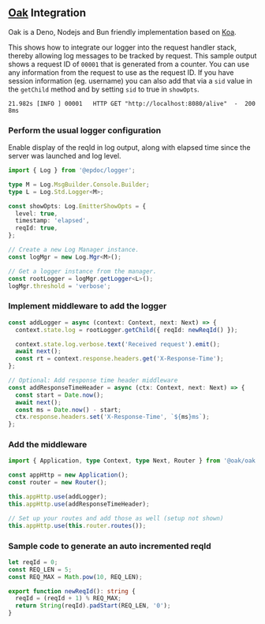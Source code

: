 ## [Oak](https://jsr.io/@oak/oak) Integration

Oak is a Deno, Nodejs and Bun friendly implementation based on [Koa](https://koajs.com/#application).

This shows how to integrate our logger into the request handler stack, thereby allowing log messages to be tracked by
request. This sample output shows a request ID of `00001` that is generated from a counter. You can use any information
from the request to use as the request ID. If you have session information (eg. username) you can also add that via a
`sid` value in the `getChild` method and by setting `sid` to true in `showOpts`.

```log
21.982s [INFO ] 00001   HTTP GET "http://localhost:8080/alive"  -  200 8ms
```

### Perform the usual logger configuration

Enable display of the reqId in log output, along with elapsed time since the server was launched and log level.

```typescript
import { Log } from '@epdoc/logger';

type M = Log.MsgBuilder.Console.Builder;
type L = Log.Std.Logger<M>;

const showOpts: Log.EmitterShowOpts = {
  level: true,
  timestamp: 'elapsed',
  reqId: true,
};

// Create a new Log Manager instance.
const logMgr = new Log.Mgr<M>();

// Get a logger instance from the manager.
const rootLogger = logMgr.getLogger<L>();
logMgr.threshold = 'verbose';
```

### Implement middleware to add the logger

```typescript
const addLogger = async (context: Context, next: Next) => {
  context.state.log = rootLogger.getChild({ reqId: newReqId() });

  context.state.log.verbose.text('Received request').emit();
  await next();
  const rt = context.response.headers.get('X-Response-Time');
};

// Optional: Add response time header middleware
const addResponseTimeHeader = async (ctx: Context, next: Next) => {
  const start = Date.now();
  await next();
  const ms = Date.now() - start;
  ctx.response.headers.set('X-Response-Time', `${ms}ms`);
};
```

### Add the middleware

```typescript
import { Application, type Context, type Next, Router } from '@oak/oak'; // Or directly from oak URL

const appHttp = new Application();
const router = new Router();

this.appHttp.use(addLogger);
this.appHttp.use(addResponseTimeHeader);

// Set up your routes and add those as well (setup not shown)
this.appHttp.use(this.router.routes());
```

### Sample code to generate an auto incremented reqId

```ts
let reqId = 0;
const REQ_LEN = 5;
const REQ_MAX = Math.pow(10, REQ_LEN);

export function newReqId(): string {
  reqId = (reqId + 1) % REQ_MAX;
  return String(reqId).padStart(REQ_LEN, '0');
}
```
